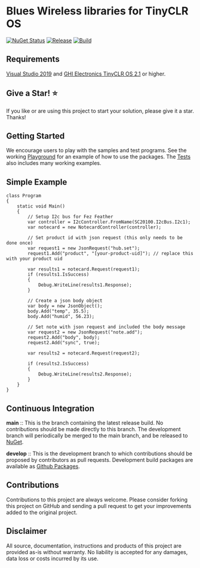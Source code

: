 # Blues Wireless libraries for TinyCLR OS

[![NuGet Status](http://img.shields.io/nuget/v/Bytewizer.TinyCLR.Drivers.Blues.Notecard.svg?style=flat&logo=nuget)](https://www.nuget.org/packages?q=bytewizer.tinyclr)
[![Release](https://github.com/bytewizer/blueswireless/actions/workflows/release.yml/badge.svg)](https://github.com/bytewizer/blues/actions/workflows/release.yml)
[![Build](https://github.com/bytewizer/blueswireless/actions/workflows/actions.yml/badge.svg)](https://github.com/bytewizer/blues/actions/workflows/actions.yml)

## Requirements

<a href="https://visualstudio.microsoft.com/downloads/">Visual Studio 2019</a> and <a href="https://www.ghielectronics.com/">GHI Electronics TinyCLR OS 2.1</a> or higher.  

## Give a Star! :star:

If you like or are using this project to start your solution, please give it a star. Thanks!

## Getting Started

We encourage users to play with the samples and test programs. See the working [Playground](https://github.com/bytewizer/blueswireless/tree/master/playground) for an example of how to use the packages. The [Tests](https://github.com/bytewizer/blueswireless/tree/master/tests) also includes many working examples.

## Simple Example
```CSharp
class Program
{
    static void Main()
    {
        // Setup I2c bus for Fez Feather
        var controller = I2cController.FromName(SC20100.I2cBus.I2c1);
        var notecard = new NotecardController(controller);

        // Set product id with json request (this only needs to be done once)
        var request1 = new JsonRequest("hub.set");
        request1.Add("product", "[your-product-uid]"); // replace this with your product uid

        var results1 = notecard.Request(request1);
        if (results1.IsSuccess)
        {
            Debug.WriteLine(results1.Response);
        }

        // Create a json body object
        var body = new JsonObject();
        body.Add("temp", 35.5);
        body.Add("humid", 56.23);

        // Set note with json request and included the body message
        var request2 = new JsonRequest("note.add");
        request2.Add("body", body);
        request2.Add("sync", true);

        var results2 = notecard.Request(request2);

        if (results2.IsSuccess)
        {
            Debug.WriteLine(results2.Response);
        }
    }
}
```
## Continuous Integration

**main** :: This is the branch containing the latest release build. No contributions should be made directly to this branch. The development branch will periodically be merged to the main branch, and be released to [NuGet](https://www.nuget.org/packages?q=bytewizer.tinyclr).

**develop** :: This is the development branch to which contributions should be proposed by contributors as pull requests. Development build packages are available as [Github Packages](https://github.com/bytewizer?tab=packages).

## Contributions

Contributions to this project are always welcome. Please consider forking this project on GitHub and sending a pull request to get your improvements added to the original project.

## Disclaimer

All source, documentation, instructions and products of this project are provided as-is without warranty. No liability is accepted for any damages, data loss or costs incurred by its use.